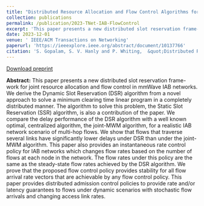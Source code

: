 ```yaml
---
title: "Distributed Resource Allocation and Flow Control Algorithms for mmWave IAB Networks"
collection: publications
permalink: /publication/2023-TNet-IAB-FlowControl
excerpt: 'This paper presents a new distributed slot reservation frame-work for joint resource allocation and flow control in mmWave IAB networks. We derive the Dynamic Slot Reservation (DSR) algorithm from a novel approach to solve a minimum clearing time linear program in a completely distributed manner.'
date: 2023-12-01
venue: ' IEEE/ACM Transactions on Networking'
paperurl: 'https://ieeexplore.ieee.org/abstract/document/10137766'
citation: 'S. Gopalam, S. V. Hanly and P. Whiting,  &quot;Distributed Resource Allocation and Flow Control Algorithms for mmWave IAB Networks,&quot; in <i>IEEE/ACM Transactions on Networking</i>, vol. 31, no. 6, pp. 3175-3190, Dec. 2023.'
---
```


[Download preprint](https://swaroop-gopalam.github.io/files/TNET3273349.pdf)

**Abstract:** This paper presents a new distributed slot reservation frame-work for joint resource allocation and flow control in mmWave IAB networks. We derive the Dynamic Slot Reservation (DSR) algorithm from a novel approach to solve a minimum clearing time linear program in a completely distributed manner. The algorithm to solve this problem, the Static Slot Reservation (SSR) algorithm, is also a contribution of the paper. We compare the delay performance of the DSR algorithm with a well known optimal, centralized algorithm, the joint-MWM algorithm, for a realistic IAB network scenario of multi-hop flows. We show that flows that traverse several links have significantly lower delays under DSR than under the joint-MWM algorithm. This paper also provides an instantaneous rate control policy for IAB networks which changes flow rates based on the number of flows at each node in the network. The flow rates under this policy are the same as the steady-state flow rates achieved by the DSR algorithm. We prove that the proposed flow control policy provides stability for all flow arrival rate vectors that are achievable by any flow control policy. This paper provides distributed admission control policies to provide rate and/or latency guarantees to flows under dynamic scenarios with stochastic flow arrivals and changing access link rates.


<!-- Recommended citation: 'S. Gopalam, S. V. Hanly and P. Whiting,  &quot;Distributed Resource Allocation and Flow Control Algorithms for mmWave IAB Networks,&quot; in <i>IEEE/ACM Transactions on Networking</i>, vol. 31, no. 6, pp. 3175-3190, Dec. 2023.' -->